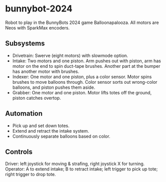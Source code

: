 # bunnybot-2024
Robot to play in the BunnyBots 2024 game Balloonapalooza. All motors are Neos with SparkMax encoders.

## Subsystems
- Drivetrain: Swerve (eight motors) with slowmode option.
- Intake: Two motors and one piston. Arm pushes out with piston, arm has motor on the end to spin duct-tape brushes. Another part at the bumper has another motor with brushes.
- Indexer: One motor and one piston, plus a color sensor. Motor spins brushes to move balloons through. Color sensor sorts out wrong-color balloons, and piston pushes them aside.
- Grabber: One motor and one piston. Motor lifts totes off the ground, piston catches overtop.

## Automation
- Pick up and set down totes.
- Extend and retract the intake system.
- Continuously separate balloons based on color.

## Controls
Driver: left joystick for moving & strafing, right joystick X for turning.
Operator: A to extend intake; B to retract intake; left trigger to pick up tote; right trigger to drop tote.